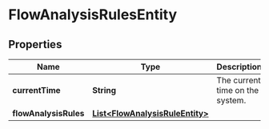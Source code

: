 # FlowAnalysisRulesEntity

## Properties
Name | Type | Description | Notes
------------ | ------------- | ------------- | -------------
**currentTime** | **String** | The current time on the system. |  [optional]
**flowAnalysisRules** | [**List&lt;FlowAnalysisRuleEntity&gt;**](FlowAnalysisRuleEntity.md) |  |  [optional]
